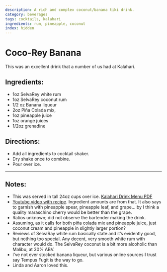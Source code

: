 ```yaml
---
description: A rich and complex coconut/banana tiki drink. 
category: beverages
tags: cocktails, kalahari
ingredients: rum, pineapple, coconut
index: hidden
---
```


# Coco-Rey Banana 

This was an excellent drink that a number of us had at Kalahari. 


## Ingredients:

- 1oz SelvaRey white rum
- 1oz SelvaRey coconut rum
- 1/2 oz Banana liqueur
- 2oz Piña Colada mix,
- 1oz pineapple juice
- 1oz orange juices
- 1/2oz grenadine

## Directions:

- Add all ingredients to cocktail shaker.
- Dry shake once to combine.
- Pour over ice.

* * *

## Notes: 

- This was served in tall 24oz cups over ice. [Kalahari Drink Menu PDF](https://www.kalahariresorts.com/media/lepayhnz/pa-cabana-drink-menu-115x11-050624_.pdf)
- [Youtube video with recipe](https://www.youtube.com/watch?v=7tsNY-vKvXQ). Ingredient amounts are from that. It also says to garnish with pineapple spear, pineapple leaf, and grape... by I think a quality maraschino cherry would be better than the grape.
- Ratios unknown; did not observe the bartender making the drink. 
- Assuming, as it calls for both piña colada mix and pineapple juice, just coconut cream and pineapple in slightly larger portion? 
- Reviews of SelvaRay white rum basically state and it’s evidently good, but nothing too special. Any decent, very smooth white rum with character would do. The SelvaRey coconut is a bit more alcoholic than Malibu, at 30% ABV. 
- I’ve not ever stocked banana liqueur, but various online sources I trust say Tempus Fugit is the way to go.
- Linda and Aaron loved this.
